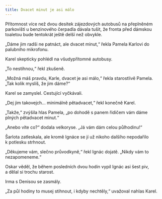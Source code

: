 ```yaml
---
title: Dvacet minut je asi málo
---
```


Přítomnost více než dvou desítek zájezdových autobusů na přeplněném parkovišti u benzinového čerpadla dávala tušit, že fronta před dámskou toaletou bude tentokrát ještě delší než obvykle.

„Dáme jim radši ne patnáct, ale dvacet minut,“ řekla Pamela Karlovi do palubního mikrofonu.

Karel skepticky pohlédl na všudypřítomné autobusy.

„To nestihnou,“ řekl zkušeně.

„Možná máš pravdu, Karle, dvacet je asi málo,“ řekla starostlivě Pamela. „Tak kolik myslíš, že jim dáme?“

Karel se zamyslel. Cestující vyčkávali.

„Dej jim takovejch… minimálně pětadvacet,“ řekl konečně Karel.

„Takže,“ zvýšila hlas Pamela, „po dohodě s panem řidičem vám dáme plných pětadvacet minut.“

„Anebo víte co?“ dodala velkoryse. „Já vám dám celou půlhodinu!“

Šarlota zatleskala, ale kromě Ignáce se jí už nikoho dalšího nepodařilo k potlesku strhnout.

„Děkujeme vám, slečno průvodkyně,“ řekl Ignác dojatě. „Nikdy vám to nezapomeneme.“

Oskar věděl, že během posledních dvou hodin vypil Ignác asi šest piv, a dělal si trochu starost.

Irma s Denisou se zasmály.

„Za půl hodiny to musej stihnout, i kdyby nechtěly,“ uvažoval nahlas Karel.
